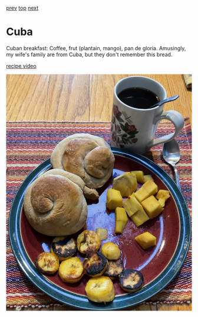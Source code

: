 [prev](croatia.md)
[top](../index.md)
[next](cyprus.md)
# Cuba

Cuban breakfast: Coffee, frut (plantain, mango), pan de
gloria. Amusingly, my wife's family are from Cuba, but they don't
remember this bread.

[recipe video](https://youtu.be/clwE4FybSlI)

![breakfast](images/cuba.jpeg)
